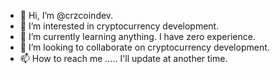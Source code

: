 - 👋 Hi, I’m @crzcoindev.
- 👀 I’m interested in cryptocurrency development.
- 🌱 I’m currently learning anything. I have zero experience.
- 💞️ I’m looking to collaborate on cryptocurrency development.
- 📫 How to reach me ..... I'll update at another time.

<!---
crzcoindev/crzcoindev is a ✨ special ✨ repository because its `README.md` (this file) appears on your GitHub profile.
You can click the Preview link to take a look at your changes.
--->
